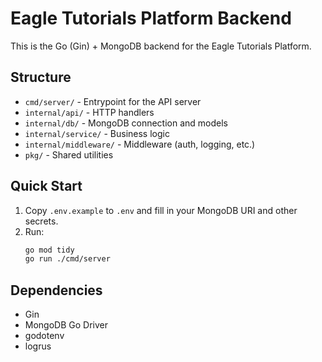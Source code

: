 # Eagle Tutorials Platform Backend

This is the Go (Gin) + MongoDB backend for the Eagle Tutorials Platform.

## Structure

- `cmd/server/` - Entrypoint for the API server
- `internal/api/` - HTTP handlers
- `internal/db/` - MongoDB connection and models
- `internal/service/` - Business logic
- `internal/middleware/` - Middleware (auth, logging, etc.)
- `pkg/` - Shared utilities

## Quick Start

1. Copy `.env.example` to `.env` and fill in your MongoDB URI and other secrets.
2. Run:
   ```sh
   go mod tidy
   go run ./cmd/server
   ```

## Dependencies
- Gin
- MongoDB Go Driver
- godotenv
- logrus

